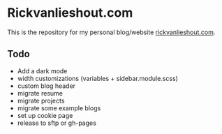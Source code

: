 # Rickvanlieshout.com

This is the repository for my personal blog/website [rickvanlieshout.com](https://rickvanlieshout.com).

## Todo

- Add a dark mode
- width customizations (variables + sidebar.module.scss)
- custom blog header
- migrate resume
- migrate projects
- migrate some example blogs
- set up cookie page
- release to sftp or gh-pages
